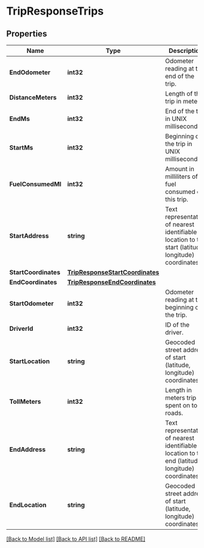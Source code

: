 # TripResponseTrips

## Properties
Name | Type | Description | Notes
------------ | ------------- | ------------- | -------------
**EndOdometer** | **int32** | Odometer reading at the end of the trip. | [optional] 
**DistanceMeters** | **int32** | Length of the trip in meters. | [optional] 
**EndMs** | **int32** | End of the trip in UNIX milliseconds. | [optional] 
**StartMs** | **int32** | Beginning of the trip in UNIX milliseconds. | [optional] 
**FuelConsumedMl** | **int32** | Amount in milliliters of fuel consumed on this trip. | [optional] 
**StartAddress** | **string** | Text representation of nearest identifiable location to the start (latitude, longitude) coordinates. | [optional] 
**StartCoordinates** | [**TripResponseStartCoordinates**](TripResponse_startCoordinates.md) |  | [optional] 
**EndCoordinates** | [**TripResponseEndCoordinates**](TripResponse_endCoordinates.md) |  | [optional] 
**StartOdometer** | **int32** | Odometer reading at the beginning of the trip. | [optional] 
**DriverId** | **int32** | ID of the driver. | [optional] 
**StartLocation** | **string** | Geocoded street address of start (latitude, longitude) coordinates. | [optional] 
**TollMeters** | **int32** | Length in meters trip spent on toll roads. | [optional] 
**EndAddress** | **string** | Text representation of nearest identifiable location to the end (latitude, longitude) coordinates. | [optional] 
**EndLocation** | **string** | Geocoded street address of start (latitude, longitude) coordinates. | [optional] 

[[Back to Model list]](../README.md#documentation-for-models) [[Back to API list]](../README.md#documentation-for-api-endpoints) [[Back to README]](../README.md)


